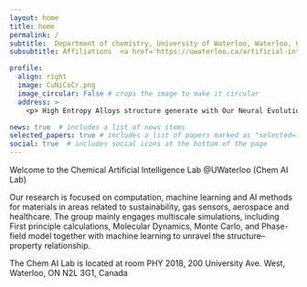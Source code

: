 ```yaml
---
layout: home
title: home
permalink: /
subtitle:  Department of chemistry, University of Waterloo, Waterloo, ON, Canada
subsubtitle: Affiliations  <a href='https://uwaterloo.ca/artificial-intelligence-institute/'s>Waterloo Artificial Intelligence</a>  <a href='https://www.google.com/search?client=safari&rls=en&q=Institute%2C+Waterloo+Institute+for+Nanotechnology&ie=UTF-8&oe=UTF-8'>Institute, Waterloo Institute for Nanotechnology</a>

profile:
  align: right
  image: CuNiCoCr.png
  image_circular: False # crops the image to make it circular
  address: >
    <p> High Entropy Alloys structure generate with Our Neural Evolution Model </p>

news: true  # includes a list of news items
selected_papers: true # includes a list of papers marked as "selected={true}"
social: true  # includes social icons at the bottom of the page
---
```


Welcome to the Chemical Artificial Intelligence Lab @UWaterloo (Chem AI Lab)

Our research is focused on computation, machine learning and AI methods for materials in areas related to sustainability, gas sensors, aerospace and healthcare. The  group mainly engages multiscale simulations, including First principle calculations,  Molecular Dynamics, Monte Carlo,  and Phase-field model together with machine learning to unravel the structure–property relationship.

The Chem AI Lab is located  at room PHY 2018, 200 University Ave. West, Waterloo, ON N2L 3G1, Canada

